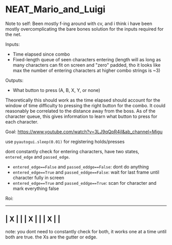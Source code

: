 # NEAT_Mario_and_Luigi

Note to self: Been mostly f-ing around with cv, and i think i have been mostly overcomplicating the bare bones solution for the inputs required for the net.

Inputs:
- Time elapsed since combo
- Fixed-length queue of seen characters entering (length will as long as many characters can fit on screen and "zero" padded, tho it looks like max the number of entering characters at higher combo strings is ~3)

Outputs:
- What button to press (A, B, X, Y, or none)

Theoretically this should work as the time elapsed should account for the window of time difficulty to pressing the right button for the combo. It could reasonably be correlated to the distance away from the boss. As of the character queue, this gives information to learn what button to press for each character.

Goal: https://www.youtube.com/watch?v=3LJ9qQpR4jI&ab_channel=Migu

use `pyautogui.sleep(0.01)` for registering holds/presses

dont constantly check for entering characters, have two states, `entered_edge` and `passed_edge`.

- `entered_edge==False` and `passed_eddge==False`: dont do anything
- `entered_edge==True` and `passed_eddge==False`: wait for last frame until character fully in screen
- `entered_edge==True` and `passed_eddge==True`: scan for character and mark everything false

Roi:

 --------
| X |    |
| X |    |
| X |    |
 --------

note: you dont need to constantly check for both, it works one at a time until both are true. the Xs are the gutter or edge.